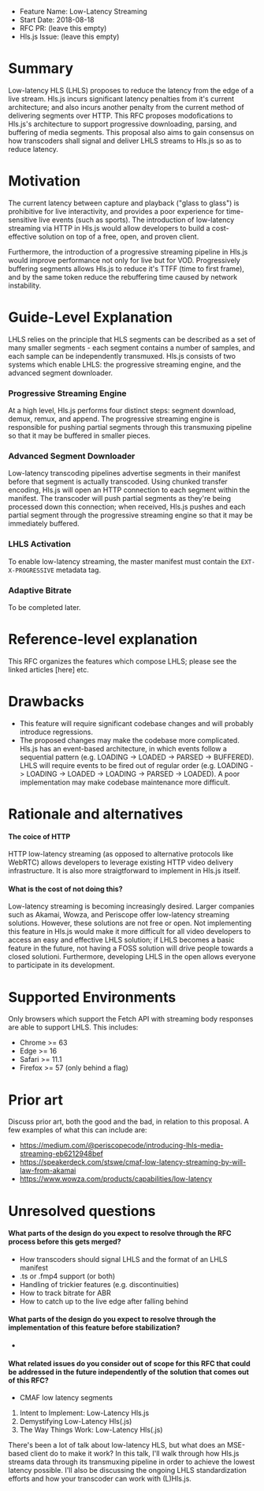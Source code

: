 - Feature Name: Low-Latency Streaming
- Start Date: 2018-08-18
- RFC PR: (leave this empty)
- Hls.js Issue: (leave this empty)

# Summary
[summary]: #summary

Low-latency HLS (LHLS) proposes to reduce the latency from the edge of a live stream. Hls.js incurs significant latency penalties from it's current architecture; and also incurs another penalty from the current method of delivering segments over HTTP. This RFC proposes modofications to Hls.js's architecture to support progressive downloading, parsing, and buffering of media segments. This proposal also aims to gain consensus on how transcoders shall signal and deliver LHLS streams to Hls.js so as to reduce latency.

# Motivation
[motivation]: #motivation

The current latency between capture and playback ("glass to glass") is prohibitive for live interactivity, and provides a poor experience for time-sensitive live events (such as sports). The introduction of low-latency streaming via HTTP in Hls.js would allow developers to build a cost-effective solution on top of a free, open, and proven client.

Furthermore, the introduction of a progressive streaming pipeline in Hls.js would improve performance not only for live but for VOD. Progressively buffering segments allows Hls.js to reduce it's TTFF (time to first frame), and by the same token reduce the rebuffering time caused by network instability.

# Guide-Level Explanation
[guide-level-explanation]: #guide-level-explanation

 LHLS relies on the principle that HLS segments can be described as a set of many smaller segments - each segment contains a number of samples, and each sample can be independently transmuxed. Hls.js consists of two systems which enable LHLS: the progressive streaming engine, and the advanced segment downloader.

### Progressive Streaming Engine

At a high level, Hls.js performs four distinct steps: segment download, demux, remux, and append. The progressive streaming engine is responsible for pushing partial segments through this transmuxing pipeline so that it may be buffered in smaller pieces.

### Advanced Segment Downloader

Low-latency transcoding pipelines advertise segments in their manifest before that segment is actually transcoded. Using chunked transfer encoding, Hls.js will open an HTTP connection to each segment within the manifest. The transcoder will push partial segments as they're being processed down this connection; when received, Hls.js pushes and each partial segment through the progressive streaming engine so that it may be immediately buffered.


### LHLS Activation
To enable low-latency streaming, the master manifest must contain the `EXT-X-PROGRESSIVE` metadata tag.


### Adaptive Bitrate
To be completed later.


# Reference-level explanation
[reference-level-explanation]: #reference-level-explanation

This RFC organizes the features which compose LHLS; please see the linked articles [here] etc.

# Drawbacks
[drawbacks]: #drawbacks

- This feature will require significant codebase changes and will probably introduce regressions.
- The proposed changes may make the codebase more complicated. Hls.js has an event-based architecture, in which events follow a sequential pattern (e.g. LOADING -> LOADED -> PARSED -> BUFFERED). LHLS will require events to be fired out of regular order (e.g. LOADING -> LOADING -> LOADED -> LOADING -> PARSED -> LOADED). A poor implementation may make codebase maintenance more difficult.

# Rationale and alternatives
[rationale-and-alternatives]: #rationale-and-alternatives

#### The coice of HTTP
HTTP low-latency streaming (as opposed to alternative protocols like WebRTC) allows developers to leverage existing HTTP video delivery infrastructure. It is also more straigtforward to implement in Hls.js itself.

#### What is the cost of not doing this?
Low-latency streaming is becoming increasingly desired. Larger companies such as Akamai, Wowza, and Periscope offer low-latency streaming solutions. However, these solutions are not free or open. Not implementing this feature in Hls.js would make it more difficult for all video developers to access an easy and effective LHLS solution; if LHLS becomes a basic feature in the future, not having a FOSS solution will drive people towards a closed solutioni. Furthermore, developing LHLS in the open allows everyone to participate in its development.

# Supported Environments
[supported-environments]: #supported-environments

Only browsers which support the Fetch API with streaming body responses are able to support LHLS. This includes:

- Chrome >= 63
- Edge >= 16
- Safari >= 11.1
- Firefox >= 57 (only behind a flag)

# Prior art
[prior-art]: #prior-art

Discuss prior art, both the good and the bad, in relation to this proposal.
A few examples of what this can include are:

- https://medium.com/@periscopecode/introducing-lhls-media-streaming-eb6212948bef
- https://speakerdeck.com/stswe/cmaf-low-latency-streaming-by-will-law-from-akamai
- https://www.wowza.com/products/capabilities/low-latency

# Unresolved questions
[unresolved-questions]: #unresolved-questions

#### What parts of the design do you expect to resolve through the RFC process before this gets merged?
- How transcoders should signal LHLS and the format of an LHLS manifest
- .ts or .fmp4 support (or both)
- Handling of trickier features (e.g. discontinuities)
- How to track bitrate for ABR
- How to catch up to the live edge after falling behind

#### What parts of the design do you expect to resolve through the implementation of this feature before stabilization?
-
#### What related issues do you consider out of scope for this RFC that could be addressed in the future independently of the solution that comes out of this RFC?
- CMAF low latency segments


1. Intent to Implement: Low-Latency Hls.js
2. Demystifying Low-Latency Hls(.js)
3. The Way Things Work: Low-Latency Hls(.js)

There's been a lot of talk about low-latency HLS, but what does an MSE-based client do to make it work? In this talk, I'll walk through how Hls.js streams data through its transmuxing pipeline in order to achieve the lowest latency possible. I'll also be discussing the ongoing LHLS standardization efforts and how your transcoder can work with (L)Hls.js.